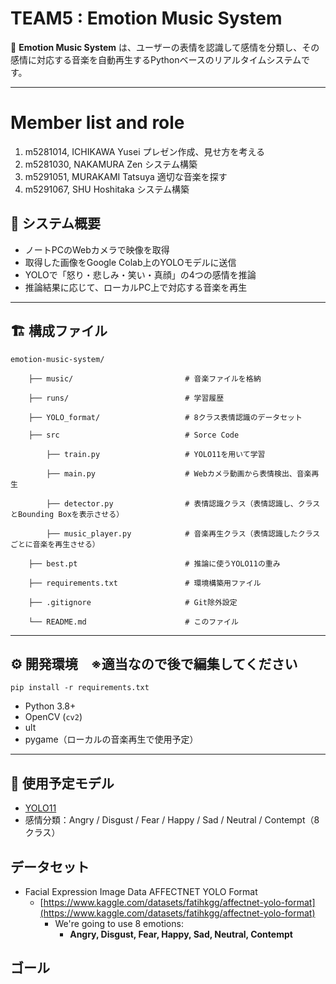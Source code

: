 # TEAM5 : Emotion Music System

🎵 **Emotion Music System** は、ユーザーの表情を認識して感情を分類し、その感情に対応する音楽を自動再生するPythonベースのリアルタイムシステムです。

---

# Member list and role

1. m5281014, ICHIKAWA Yusei プレゼン作成、見せ方を考える
2. m5281030, NAKAMURA Zen システム構築
3. m5291051, MURAKAMI Tatsuya 適切な音楽を探す
4. m5291067, SHU Hoshitaka システム構築

## 🧠 システム概要

- ノートPCのWebカメラで映像を取得
- 取得した画像をGoogle Colab上のYOLOモデルに送信
- YOLOで「怒り・悲しみ・笑い・真顔」の4つの感情を推論
- 推論結果に応じて、ローカルPC上で対応する音楽を再生

---

## 🏗️ 構成ファイル

    emotion-music-system/

        ├── music/                         # 音楽ファイルを格納

        ├── runs/                          # 学習履歴

        ├── YOLO_format/                   # 8クラス表情認識のデータセット

        ├── src                            # Sorce Code

            ├── train.py                   # YOLO11を用いて学習

            ├── main.py                    # Webカメラ動画から表情検出、音楽再生

            ├── detector.py                # 表情認識クラス（表情認識し、クラスとBounding Boxを表示させる）

            ├── music_player.py            # 音楽再生クラス（表情認識したクラスごとに音楽を再生させる）

        ├── best.pt                        # 推論に使うYOLO11の重み

        ├── requirements.txt               # 環境構築用ファイル

        ├── .gitignore                     # Git除外設定

        └── README.md                      # このファイル

---

## ⚙️ 開発環境　※適当なので後で編集してください

    pip install -r requirements.txt

- Python 3.8+
- OpenCV (`cv2`)
- ult
- pygame（ローカルの音楽再生で使用予定）

---

## 🚀 使用予定モデル

- [YOLO11](https://github.com/ultralytics/ultralytics)
- 感情分類：Angry / Disgust / Fear / Happy /  Sad / Neutral / Contempt（8クラス）

## データセット

* Facial Expression Image Data AFFECTNET YOLO Format
  * [https://www.kaggle.com/datasets/fatihkgg/affectnet-yolo-format](https://www.kaggle.com/datasets/fatihkgg/affectnet-yolo-format)
    * We're going to use 8 emotions:
      * **Angry, Disgust, Fear, Happy,  Sad, Neutral, Contempt**

## ゴール
